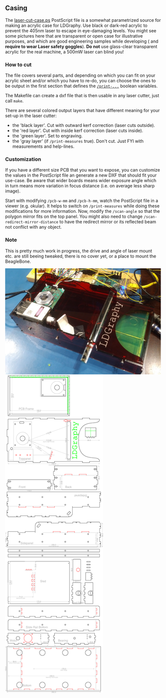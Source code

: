 Casing
------

The [laser-cut-case.ps](./laser-cut-case.ps) PostScript file is a somewhat
parametrized source for making an acrylic case for LDGraphy.
Use black or dark-red acrylic to prevent the 405nm laser to escape in
eye-damaging levels.
You might see some pictures here that are transparent or open case for
illustrative purposes, and which are good engineering samples while developing (
and **require to wear Laser safety goggles**).
**Do not** use glass-clear transparent acrylic for the real machine, a 500mW
laser can blind you!

### How to cut
The file covers several parts, and depending on which you can fit
on your acrylic sheet and/or which you have to re-do, you can choose the ones
to be output in the first section that defines the
[`/print-...`](./laser-cut-case.ps#L28) boolean variables.

The Makefile can create a dxf file that is then usable in any laser cutter, just
call `make`.

There are several colored output layers that have different meaning for your
set-up in the laser cutter:
  * the 'black layer'. Cut with outward kerf correction (laser cuts outside).
  * the 'red layer'. Cut with inside kerf correction (laser cuts inside).
  * the 'green layer'. Set to engraving.
  * the 'gray layer' (if `/print-measures` true). Don't cut. Just FYI with measurements and help-lines.

### Customization
If you have a different size PCB that you want to expose, you can customize
the values in the PostScript file an generate a new DXF that should fit your
use-case. Be aware that wider boards means wider exposure angle which in
turn means more variation in focus distance (i.e. on average less sharp image).

Start with modifying `/pcb-w-mm` and `/pcb-h-mm`, watch the PostScript file in
a viewer (e.g. okular). It helps to switch on `/print-measures` while doing
these modifications for more information.
Now, modify the `/scan-angle` so that the polygon mirror fits on the top panel.
You might also need to change `/scan-redirect-mirror-distance` to have the
redirect mirror or its reflected beam not conflict with any object.

### Note
This is pretty much work in progress, the drive and angle of laser mount etc.
are still beeing tweaked, there is no cover yet, or a place to mount the
BeagleBone.

![](../img/sample-case.jpg)
![](../img/laser-cut-outline.png)